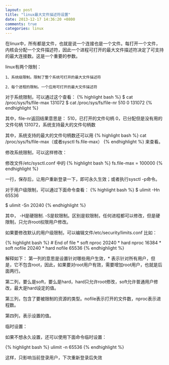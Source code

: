 ```yaml
---
layout: post
title: "linux最大文件描述符设置"
date: 2013-12-17 14:36:20 +0800
comments: true
categories: linux
---
```


在linux中，所有都是文件，也就是说一个连接也是一个文件。每打开一个文件，内核会分配一个文件描述符，因此一个进程可打开的最大文件描述符决定了可支持的最大连接数。这是一个重要的参数。
	
linux有两个限制：

	1、系统级限制。限制了整个系统可打开的最大文件描述符

	2、每个进程的限制。一个应用可打开的最大文件描述符

<!-- more -->

对于系统限制，可以通过这个查看：
{% highlight bash %}
$ cat /proc/sys/fs/file-max
131072
$ cat /proc/sys/fs/file-nr 
510     0       131072
{% endhighlight %}

其中，file-nr返回结果意思是：
	510，已打开的文件句柄
	0，已分配但是没有用的文件句柄
	131072，系统支持最大的文件句柄数

其中，系统支持的最大的文件句柄数还可以用
{% highlight bash %}
cat /proc/sys/fs/file-max（或者sysctl fs.file-max）
{% endhighlight %}
来查看。

修改系统限制，可以这样修改：

修改文件/etc/sysctl.conf 中的
{% highlight bash %}
fs.file-max = 100000
{% endhighlight %}

一行，保存后，让用户重新登录一下，即可永久生效；或者执行sysctl -p命令。

对于用户级限制，可以通过下面命令查看：
{% highlight bash %}
$ ulimit -Hn
65536

$ ulimit -Sn
20240
{% endhighlight %}

其中，
-H是硬限制. -S是软限制。区别是软限制，任何进程都可以修改，但是硬限制，只允许root权限用户修改。

如果要修改默认的用户级限制，可以编辑文件/etc/security/limits.conf
比如：

{% highlight bash %}
	# End of file
	* soft nproc 20240
	* hard nproc 16384
	* soft nofile 20240
	* hard nofile 65536
{% endhighlight %}

解释如下：
第一列的意思是设置针对哪些用户生效，* 表示针对所有用户，但是，它不包含root，因此，如果要对root用户有效，需要增加root用户，也就是后面两行。

第二列，要么是soft，要么是hard，hard只允许root修改，soft允许普通用户修改，最大是hard设定的值。

第三列，包含了要被限制的资源的类型。nofile表示打开的文件数，nproc表示进程数。

第四列，表示设置的值。

临时设置：

如果不想永久设置，还可以使用下面命令临时设置：

{% highlight bash %}
ulimit -n 65536
{% endhighlight %}

这样，只影响当前登录用户，下次重新登录后失效